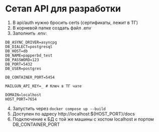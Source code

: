 # Сетап API для разработки
1. В api/auth нужно бросить certs (сертификаты, лежит в ТГ)
2. В корневой папке создать файл .env
3. Заполнить .env:
```env
DB_ASYNC_DRIVER=asyncpg
DB_DIALECT=postgresql
DB_HOST=db
DB_NAME=papperbd_test
DB_PASSWORD=123
DB_PORT=5432
DB_USER=postgres

DB_CONTAINER_PORT=5454

MAILGUN_API_KEY=_ # Ключ в ТГ чате

DOMAIN=localhost
HOST_PORT=7654
```
4. Запустить через ```docker compose up --build```
5. Доступен по адресу http://localhost:${HOST_PORT}/docs
6. Подключение к БД с той же машины с хостом localhost и портом DB_CONTAINER_PORT

